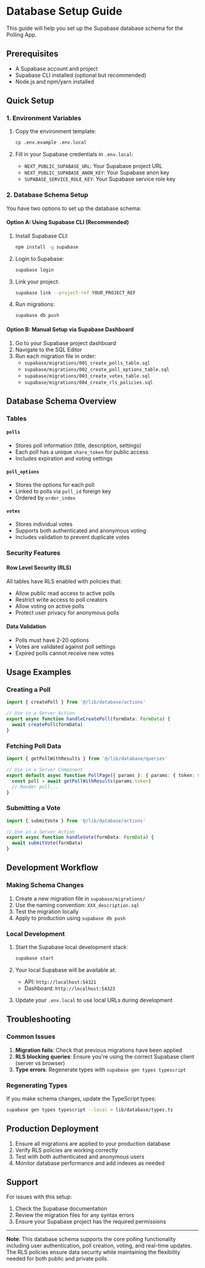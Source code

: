 # Database Setup Guide

This guide will help you set up the Supabase database schema for the Polling App.

## Prerequisites

- A Supabase account and project
- Supabase CLI installed (optional but recommended)
- Node.js and npm/yarn installed

## Quick Setup

### 1. Environment Variables

1. Copy the environment template:
   ```bash
   cp .env.example .env.local
   ```

2. Fill in your Supabase credentials in `.env.local`:
   - `NEXT_PUBLIC_SUPABASE_URL`: Your Supabase project URL
   - `NEXT_PUBLIC_SUPABASE_ANON_KEY`: Your Supabase anon key
   - `SUPABASE_SERVICE_ROLE_KEY`: Your Supabase service role key

### 2. Database Schema Setup

You have two options to set up the database schema:

#### Option A: Using Supabase CLI (Recommended)

1. Install Supabase CLI:
   ```bash
   npm install -g supabase
   ```

2. Login to Supabase:
   ```bash
   supabase login
   ```

3. Link your project:
   ```bash
   supabase link --project-ref YOUR_PROJECT_REF
   ```

4. Run migrations:
   ```bash
   supabase db push
   ```

#### Option B: Manual Setup via Supabase Dashboard

1. Go to your Supabase project dashboard
2. Navigate to the SQL Editor
3. Run each migration file in order:
   - `supabase/migrations/001_create_polls_table.sql`
   - `supabase/migrations/002_create_poll_options_table.sql`
   - `supabase/migrations/003_create_votes_table.sql`
   - `supabase/migrations/004_create_rls_policies.sql`

## Database Schema Overview

### Tables

#### `polls`
- Stores poll information (title, description, settings)
- Each poll has a unique `share_token` for public access
- Includes expiration and voting settings

#### `poll_options`
- Stores the options for each poll
- Linked to polls via `poll_id` foreign key
- Ordered by `order_index`

#### `votes`
- Stores individual votes
- Supports both authenticated and anonymous voting
- Includes validation to prevent duplicate votes

### Security Features

#### Row Level Security (RLS)
All tables have RLS enabled with policies that:
- Allow public read access to active polls
- Restrict write access to poll creators
- Allow voting on active polls
- Protect user privacy for anonymous polls

#### Data Validation
- Polls must have 2-20 options
- Votes are validated against poll settings
- Expired polls cannot receive new votes

## Usage Examples

### Creating a Poll
```typescript
import { createPoll } from '@/lib/database/actions'

// Use in a Server Action
export async function handleCreatePoll(formData: FormData) {
  await createPoll(formData)
}
```

### Fetching Poll Data
```typescript
import { getPollWithResults } from '@/lib/database/queries'

// Use in a Server Component
export default async function PollPage({ params }: { params: { token: string } }) {
  const poll = await getPollWithResults(params.token)
  // Render poll...
}
```

### Submitting a Vote
```typescript
import { submitVote } from '@/lib/database/actions'

// Use in a Server Action
export async function handleVote(formData: FormData) {
  await submitVote(formData)
}
```

## Development Workflow

### Making Schema Changes

1. Create a new migration file in `supabase/migrations/`
2. Use the naming convention: `XXX_description.sql`
3. Test the migration locally
4. Apply to production using `supabase db push`

### Local Development

1. Start the Supabase local development stack:
   ```bash
   supabase start
   ```

2. Your local Supabase will be available at:
   - API: `http://localhost:54321`
   - Dashboard: `http://localhost:54323`

3. Update your `.env.local` to use local URLs during development

## Troubleshooting

### Common Issues

1. **Migration fails**: Check that previous migrations have been applied
2. **RLS blocking queries**: Ensure you're using the correct Supabase client (server vs browser)
3. **Type errors**: Regenerate types with `supabase gen types typescript`

### Regenerating Types

If you make schema changes, update the TypeScript types:

```bash
supabase gen types typescript --local > lib/database/types.ts
```

## Production Deployment

1. Ensure all migrations are applied to your production database
2. Verify RLS policies are working correctly
3. Test with both authenticated and anonymous users
4. Monitor database performance and add indexes as needed

## Support

For issues with this setup:
1. Check the Supabase documentation
2. Review the migration files for any syntax errors
3. Ensure your Supabase project has the required permissions

---

**Note**: This database schema supports the core polling functionality including user authentication, poll creation, voting, and real-time updates. The RLS policies ensure data security while maintaining the flexibility needed for both public and private polls.